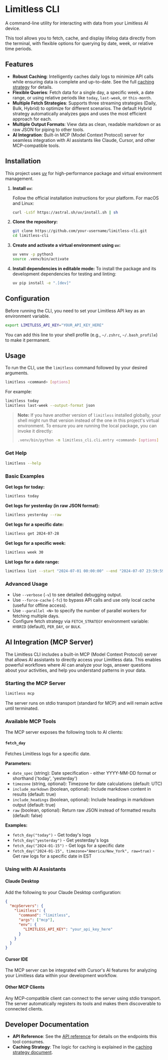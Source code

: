 # Limitless CLI

A command-line utility for interacting with data from your Limitless AI device.

This tool allows you to fetch, cache, and display lifelog data directly from the terminal, with flexible options for querying by date, week, or relative time periods.

## Features

- **Robust Caching**: Intelligently caches daily logs to minimize API calls while ensuring data is complete and up-to-date. See the full [caching strategy](./docs/caching_strategy.md) for details.
- **Flexible Queries**: Fetch data for a single day, a specific week, a date range, or using relative periods like `today`, `last-week`, or `this-month`.
- **Multiple Fetch Strategies**: Supports three streaming strategies (Daily, Bulk, Hybrid) to optimize for different scenarios. The default Hybrid strategy automatically analyzes gaps and uses the most efficient approach for each.
- **Multiple Output Formats**: View data as clean, readable markdown or as raw JSON for piping to other tools.
- **AI Integration**: Built-in MCP (Model Context Protocol) server for seamless integration with AI assistants like Claude, Cursor, and other MCP-compatible tools.

## Installation

This project uses [uv](https://github.com/astral-sh/uv) for high-performance package and virtual environment management.

1.  **Install `uv`:**

    Follow the official installation instructions for your platform. For macOS and Linux:

    ```sh
    curl -LsSf https://astral.sh/uv/install.sh | sh
    ```

2.  **Clone the repository:**

    ```sh
    git clone https://github.com/your-username/limitless-cli.git
    cd limitless-cli
    ```

3.  **Create and activate a virtual environment using `uv`:**

    ```sh
    uv venv -p python3
    source .venv/bin/activate
    ```

4.  **Install dependencies in editable mode:**
    To install the package and its development dependencies for testing and linting:
    ```sh
    uv pip install -e ".[dev]"
    ```

## Configuration

Before running the CLI, you need to set your Limitless API key as an environment variable.

```sh
export LIMITLESS_API_KEY="YOUR_API_KEY_HERE"
```

You can add this line to your shell profile (e.g., `~/.zshrc`, `~/.bash_profile`) to make it permanent.

## Usage

To run the CLI, use the `limitless` command followed by your desired arguments.

```sh
limitless <command> [options]
```

For example:

```sh
limitless today
limitless last-week --output-format json
```

> **Note:** If you have another version of `limitless` installed globally, your shell might run that version instead of the one in this project's virtual environment. To ensure you are running the local package, you can invoke it directly:
>
> ```sh
> .venv/bin/python -m limitless_cli.cli.entry <command> [options]
> ```

### Get Help

```sh
limitless --help
```

### Basic Examples

**Get logs for today:**

```sh
limitless today
```

**Get logs for yesterday (in raw JSON format):**

```sh
limitless yesterday --raw
```

**Get logs for a specific date:**

```sh
limitless get 2024-07-28
```

**Get logs for a specific week:**

```sh
limitless week 30
```

**List logs for a date range:**

```sh
limitless list --start "2024-07-01 00:00:00" --end "2024-07-07 23:59:59"
```

### Advanced Usage

- Use `--verbose` (`-v`) to see detailed debugging output.
- Use `--force-cache` (`-fc`) to bypass API calls and use only local cache (useful for offline access).
- Use `--parallel <N>` to specify the number of parallel workers for fetching multiple days.
- Configure fetch strategy via `FETCH_STRATEGY` environment variable: `HYBRID` (default), `PER_DAY`, or `BULK`.

## AI Integration (MCP Server)

The Limitless CLI includes a built-in MCP (Model Context Protocol) server that allows AI assistants to directly access your Limitless data. This enables powerful workflows where AI can analyze your logs, answer questions about your activities, and help you understand patterns in your data.

### Starting the MCP Server

```sh
limitless mcp
```

The server runs on stdio transport (standard for MCP) and will remain active until terminated.

### Available MCP Tools

The MCP server exposes the following tools to AI clients:

#### `fetch_day`

Fetches Limitless logs for a specific date.

**Parameters:**

- `date_spec` (string): Date specification - either YYYY-MM-DD format or shorthand ('today', 'yesterday')
- `timezone` (string, optional): Timezone for date calculations (default: UTC)
- `include_markdown` (boolean, optional): Include markdown content in results (default: true)
- `include_headings` (boolean, optional): Include headings in markdown output (default: true)
- `raw` (boolean, optional): Return raw JSON instead of formatted results (default: false)

**Examples:**

- `fetch_day("today")` - Get today's logs
- `fetch_day("yesterday")` - Get yesterday's logs
- `fetch_day("2024-01-15")` - Get logs for a specific date
- `fetch_day("2024-01-15", timezone="America/New_York", raw=true)` - Get raw logs for a specific date in EST

### Using with AI Assistants

#### Claude Desktop

Add the following to your Claude Desktop configuration:

```json
{
  "mcpServers": {
    "limitless": {
      "command": "limitless",
      "args": ["mcp"],
      "env": {
        "LIMITLESS_API_KEY": "your_api_key_here"
      }
    }
  }
}
```

#### Cursor IDE

The MCP server can be integrated with Cursor's AI features for analyzing your Limitless data within your development workflow.

#### Other MCP Clients

Any MCP-compatible client can connect to the server using stdio transport. The server automatically registers its tools and makes them discoverable to connected clients.

## Developer Documentation

- **API Reference**: See the [API reference](./docs/api_reference.md) for details on the endpoints this tool consumes.
- **Caching Strategy**: The logic for caching is explained in the [caching strategy document](./docs/caching_strategy.md).
